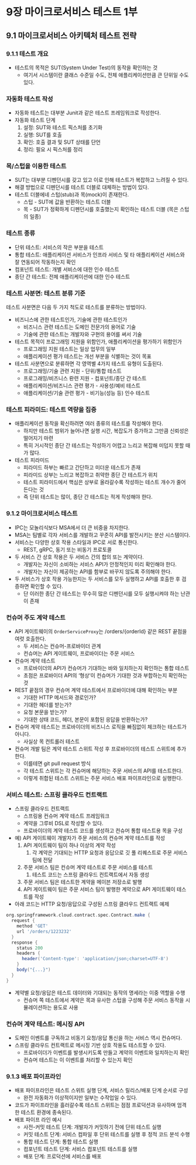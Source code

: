 # 9장 마이크로서비스 테스트 1부
## 9.1 마이크로서비스 아키텍처 테스트 전략

### 9.1.1 테스트 개요

- 테스트의 목적은 SUT(System Under Test)의 동작을 확인하는 것
    - 여기서 시스템이란 클래스 수준일 수도, 전체 애플리케이션만큼 큰 단위일 수도 있다.

### 자동화 테스트 작성

- 자동화 테스트는 대부분 Junit과 같은 테스트 프레임워크로 작성한다.
- 자동화 테스트 단계
    1. 설정: SUT와 테스트 픽스처를 초기화
    2. 실행: SUT를 호출
    3. 확인: 호출 결과 및 SUT 상태를 단언
    4. 정리: 필요 시 픽스처를 정리

### 목/스텁을 이용한 테스트

- SUT는 대부분 디펜던시를 갖고 있고 이로 인해 테스트가 복잡하고 느려질 수 있다.
- 해결 방법으로 디펜던시를 테스트 더블로 대체하는 방법이 있다.
- 테스트 더블에네 스텁(stub)과 목(mock)이 존재한다.
    - 스텁 - SUT에 값을 반환하는 테스트 더블
    - 목 - SUT가 정확하게 디펜던시를 호출했는지 확인하는 테스트 더블 (목은 스텁의 일종)

### 테스트 종류

- 단위 테스트: 서비스의 작은 부분을 테스트
- 통합 테스트: 애플리케이션 서비스가 인프라 서비스 및 타 애플리케이션 서비스와 잘 연동되어 작동하는지 확인
- 컴포넌트 테스트: 개별 서비스에 대한 인수 테스트
- 종단 간 테스트: 전체 애플리케이션에 대한 인수 테스트

### 테스트 사분면: 테스트 분류 기준

테스트 사분면은 다음 두 가지 척도로 테스트를 분류하는 방법이다.

- 비즈니스에 관한 테스트인가, 기술에 관한 테스트인가
    - 비즈니스 관련 테스트는 도메인 전문가의 용어로 기술
    - 기술에 관한 테스트는 개발자와 구현의 용어를 써서 기술
- 테스트 목적이 프로그래밍 지원을 위함인가, 애플리케이션을 평가하기 위함인가
    - 프로그래밍 지원 테스트는 일상 업무의 일부
    - 애플리케이션 평가 테스트는 개선 부분을 식별하는 것이 목표
- 테스트 사분면으로 분류하면 각 영역별 4가지 테스트 유형이 도출된다.
    - 프로그래밍/기술 관련 지원 - 단위/통합 테스트
    - 프로그래밍/비즈니스 롼련 지원 - 컴포넌트/종단 간 테스트
    - 애플리케이션/비즈니스 관련 평가 - 사용성/예비 테스트
    - 애플리케이션/기술 관련 평가 - 비기능(성능 등) 인수 테스트

### 테스트 피라미드: 테스트 역량을 집중

- 애플리케이션 동작을 확신하려면 여러 종류의 테스트를 작성해야 한다.
    - 하지만 테스트 범위가 늘어나면 실행 시간, 복잡도가 증가하고 그만큼 신뢰성은 떨어지기 마련
    - 특히 거시적인 종단 간 테스트는 작성하기 어렵고 느리고 복잡해 미덥지 못할 때가 많다.
- 테스트 피라미드
    - 피라미드 하부는 빠르고 간단하고 미더운 테스트가 존재
    - 피라미드 상부는 느리고 복잡하고 취약한 종단 간 테스트가 위치
    - 테스트 피라미드에서 핵심은 상부로 올라갈수록 작성하는 테스트 개수가 줄어든다는 것
    - 즉 단위 테스트는 많이, 종단 간 테스트는 적게 작성해야 한다.

### 9.1.2 마이크로서비스 테스트

- IPC는 모놀리식보다 MSA에서 더 큰 비중을 차지한다.
- MSA는 팀별로 각자 서비스를 개발하고 꾸준히 API를 발전시키는 분산 시스템이다.
- 서비스는 다양한 상호 작용 스타일과 IPC로 서로 통신한다.
    - REST, gRPC, 동기 또는 비동기 프로토콜
- 두 서비스 간 상호 작용은 두 서비스 간의 합의 또는 계약이다.
    - 개발자는 자신이 소비하는 서비스 API가 안정적인지 미리 확인해야 한다.
    - 개발자는 자신이 제공하는 API를 함부로 바꾸지 않도록 주의해야 한다.
- 두 서비스가 상호 작용 가능한지는 두 서비스를 모두 실행하고  API를 호출한 후 검증하면 확인할 수 있다.
    - 단 이러한 종단 간 테스트는 무수히 많은 디펜던시를 모두 실행시켜야 하는 난관이 존재

### 컨슈머 주도 계약 테스트

- API 게이트웨이의 `OrderServiceProxy`는 /orders/{orderId} 같은 REST 끝점을 여럿 호출한다.
    - 두 서비스는 컨슈머-프로바이더 관계
    - 컨슈머는 API 게이트웨이, 프로바이더는 주문 서비스
- 컨슈머 계약 테스트
    - 프로바이더의 API가 컨슈머가 기대하는 바와 일치하는지 확인하는 통합 테스트
    - 초점은 프로바이더 API의 ‘형상’이 컨슈머가 기대한 것과 부합하는지 확인하는 것
- REST 끝점의 경우 컨슈머 계약 테스트에서 프로바이더에 대해 확인하는 부분
    - 기대한 HTTP 메서드와 경로인가?
    - 기대한 헤더를 받는가?
    - 요청 본문을 받는가?
    - 기대한 상태 코드, 헤더, 본문이 포함된 응답을 반환하는가?
- 컨슈머 계약 테스트는 프로바이더의 비즈니스 로직을 빠짐없이 체크하는 테스트가 아니다.
    - 사실상 목 컨트롤러 테스트
- 컨슈머 개발 팀은 계약 테스트 스위트 작성 후 프로바이더의 테스트 스위트에 추가한다.
    - 이를테면 git pull request 방식
    - 각 테스트 스위트는 각 컨슈머에 해당하는 주문 서비스의 API를 테스트한다.
    - 이렇게 취합된 테스트 스위트는 주문 서비스 배포 파이프라인으로 실행한다.

### 서비스 테스트: 스프링 클라우드 컨트랙트

- 스프링 클라우드 컨트랙트
    - 스프링용 컨슈머 계약 테스트 프레임워크
    - 계약을 그루비 DSL로 작성할 수 있다.
    - 프로바이더의 계약 테스트 코드를 생성하고 컨슈머 통합 테스트용 목을 구성
- 예) API 게이트웨이 개발자가 주문 서비스의 컨슈머 계약 테스트를 작성
    1. API 게이트웨이 팀이 하나 이상의 계약 작성
        1. 각 계약은 기대되는 HTTP 요청과 응답으로 깃 풀 리퀘스트로 주문 서비스 팀에 전달
    2. 주문 서비스 팀은 컨슈머 계약 테스트로 주문 서비스를 테스트
        1. 테스트 코드는 스프링 클라우드 컨트랙트에서 자동 생성
    3. 주문 서비스 팀은 테스트한 계약을 메이븐 저장소로 발행
    4. API 게이트웨이 팀은 주문 서비스 팀이 발행한 계약으로 API 게이트웨이 테스트를 작성
- 아래 코드는 HTTP 요청/응답으로 구성된 스프링 클라우드 컨트랙트 예제

```groovy
org.springframework.cloud.contract.spec.Contract.make {
  request {
    method 'GET'
    url '/orders/1223232'
  }
  response {
    status 200
    headers {
      header('Content-type': 'application/json;charset=UTF-8')
    }
    body("{...}")
  }
}
```

- 계약별 요청/응답은 테스트 데이터와 기대되는 동작의 명세라는 이중 역할을 수행
    - 컨슈머 쪽 테스트에서 계약은 목과 유사한 스텁을 구성해 주문 서비스 동작을 시뮬레이션하는 용도로 사용

### 컨슈머 계약 테스트: 메시징 API

- 도메인 이벤트를 구독하고 비동기 요청/응답 통신을 하는 서비스 역시 컨슈머다.
- 스프링 클라우드 컨트랙트로 메시징 기반 상호 작용도 테스트할 수 있다.
    - 프로바이더가 이벤트를 발생시키도록 만들고 계약의 이벤트와 일치하는지 확인
    - 컨슈머 테스트는 이 이벤트를 처리할 수 있는지 확인

### 9.1.3 배포 파이프라인

- 배포 파이프라인은 테스트 스위트 실행 단계, 서비스 릴리스/배포 단계 순서로 구성
    - 완전 자동화가 이상적이지만 일부는 수작업일 수 있다.
- 코드가 파이프라인을 흘러갈수록 테스트 스위트는 점점 프로덕션과 유사하며 엄격한 테스트 환경에 종속된다.
- 배포 파이프 라인 예시
    - 사전-커밋 테스트 단계: 개발자가 커밋하기 전에 단위 테스트 실행
    - 커밋 테스트 단계: 서비스 컴파일 후 단위 테스트를 실행 후 정적 코드 분석 수행
    - 통합 테스트 단계: 통합 테스트 실행
    - 컴포넌트 테스트 단계: 서비스 컴포넌트 테스트를 실행
    - 배포 단계: 프로덕션에 서비스를 배포
